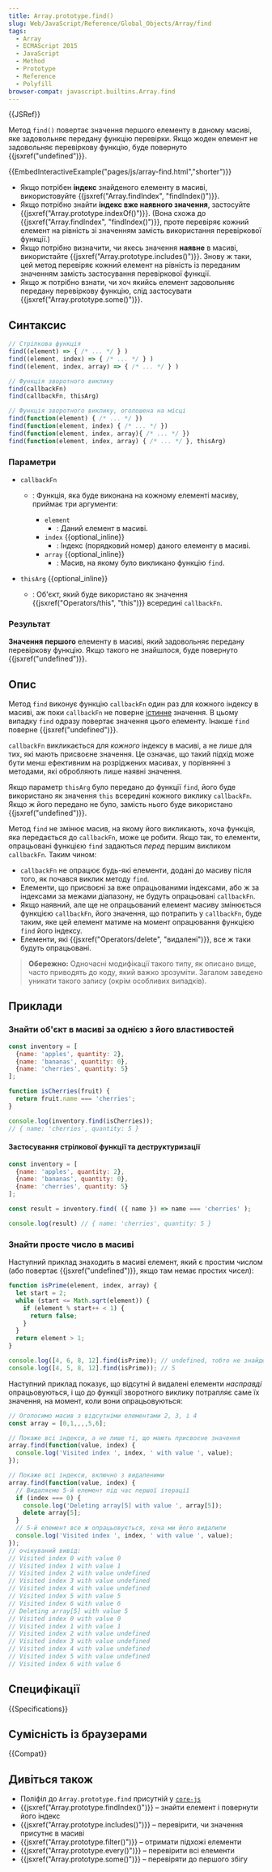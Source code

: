 ```yaml
---
title: Array.prototype.find()
slug: Web/JavaScript/Reference/Global_Objects/Array/find
tags:
  - Array
  - ECMAScript 2015
  - JavaScript
  - Method
  - Prototype
  - Reference
  - Polyfill
browser-compat: javascript.builtins.Array.find
---
```

{{JSRef}}

Метод `find()` повертає значення першого елементу в даному масиві, яке задовольняє передану функцію перевірки. Якщо жоден елемент не задовольняє перевіркову функцію, буде повернуто {{jsxref("undefined")}}.

{{EmbedInteractiveExample("pages/js/array-find.html","shorter")}}

- Якщо потрібен **індекс** знайденого елементу в масиві, використовуйте
  {{jsxref("Array.findIndex", "findIndex()")}}.
- Якщо потрібно знайти **індекс вже наявного значення**, застосуйте
  {{jsxref("Array.prototype.indexOf()")}}. (Вона схожа до {{jsxref("Array.findIndex", "findIndex()")}}, проте перевіряє кожний елемент на рівність зі значенням замість використання перевіркової функції.)
- Якщо потрібно визначити, чи якесь значення **наявне** в масиві, використайте
  {{jsxref("Array.prototype.includes()")}}. Знову ж таки, цей метод перевіряє кожний елемент на рівність із переданим значенням замість застосування перевіркової функції.
- Якщо ж потрібно взнати, чи хоч якийсь елемент задовольняє передану перевіркову функцію, слід застосувати {{jsxref("Array.prototype.some()")}}.

## Синтаксис

```js
// Стрілкова функція
find((element) => { /* ... */ } )
find((element, index) => { /* ... */ } )
find((element, index, array) => { /* ... */ } )

// Функція зворотного виклику
find(callbackFn)
find(callbackFn, thisArg)

// Функція зворотного виклику, оголошена на місці
find(function(element) { /* ... */ })
find(function(element, index) { /* ... */ })
find(function(element, index, array){ /* ... */ })
find(function(element, index, array) { /* ... */ }, thisArg)
```

### Параметри

- `callbackFn`

  - : Функція, яка буде виконана на кожному елементі масиву, приймає три аргументи:

    - `element`
      - : Даний елемент в масиві.
    - `index` {{optional_inline}}
      - : Індекс (порядковий номер) даного елементу в масиві.
    - `array` {{optional_inline}}
      - : Масив, на якому було викликано функцію `find`.

- `thisArg` {{optional_inline}}
  - : Об'єкт, який буде використано як значення {{jsxref("Operators/this", "this")}} всередині `callbackFn`.

### Результат

**Значення** **першого** елементу в масиві, який задовольняє передану перевіркову функцію. Якщо такого не знайшлося, буде повернуто {{jsxref("undefined")}}.

## Опис

Метод `find` виконує функцію `callbackFn` один раз для кожного індексу в масиві, аж поки `callbackFn` не поверне [істинне](/en-US/docs/Glossary/Truthy) значення. В цьому випадку `find` одразу повертає значення цього елементу. Інакше `find` поверне {{jsxref("undefined")}}.

`callbackFn` викликається для _кожного_ індексу в масиві, а не лише для тих, які мають присвоєне значення. Це означає, що такий підхід може бути менш ефективним на розріджених масивах, у порівнянні з методами, які обробляють лише наявні значення.

Якщо параметр `thisArg` було передано до функції `find`, його буде використано як значення `this` всередині кожного виклику `callbackFn`. Якщо ж його передано не було, замість нього буде використано {{jsxref("undefined")}}.

Метод `find` не змінює масив, на якому його викликають, хоча функція, яка передається до `callbackFn`, може це робити. Якщо так, то елементи, опрацьовані функцією `find` задаються _перед_ першим викликом `callbackFn`. Таким чином:

- `callbackFn` не опрацює будь-які елементи, додані до масиву після того, як почався виклик методу `find`.
- Елементи, що присвоєні за вже опрацьованими індексами, або ж за індексами за межами діапазону, не будуть опрацьовані `callbackFn`.
- Якщо наявний, але ще не опрацьований елемент масиву змінюється функцією `callbackFn`, його значення, що потрапить у `callbackFn`, буде таким, яке цей елемент матиме на момент опрацювання функцією `find` його індексу.
- Елементи, які {{jsxref("Operators/delete", "видалені")}}, все ж таки будуть опрацьовані.

> **Обережно:** Одночасні модифікації такого типу, як описано вище, часто приводять до коду, який важко зрозуміти. Загалом заведено уникати такого запису (окрім особливих випадків).

## Приклади

### Знайти об'єкт в масиві за однією з його властивостей

```js
const inventory = [
  {name: 'apples', quantity: 2},
  {name: 'bananas', quantity: 0},
  {name: 'cherries', quantity: 5}
];

function isCherries(fruit) {
  return fruit.name === 'cherries';
}

console.log(inventory.find(isCherries));
// { name: 'cherries', quantity: 5 }
```

#### Застосування стрілкової функції та деструктуризації

```js
const inventory = [
  {name: 'apples', quantity: 2},
  {name: 'bananas', quantity: 0},
  {name: 'cherries', quantity: 5}
];

const result = inventory.find( ({ name }) => name === 'cherries' );

console.log(result) // { name: 'cherries', quantity: 5 }
```

### Знайти просте число в масиві

Наступний приклад знаходить в масиві елемент, який є простим числом (або повертає {{jsxref("undefined")}}, якщо там немає простих чисел):

```js
function isPrime(element, index, array) {
  let start = 2;
  while (start <= Math.sqrt(element)) {
    if (element % start++ < 1) {
      return false;
    }
  }
  return element > 1;
}

console.log([4, 6, 8, 12].find(isPrime)); // undefined, тобто не знайдено
console.log([4, 5, 8, 12].find(isPrime)); // 5
```

Наступний приклад показує, що відсутні й видалені елементи _насправді_ опрацьовуються, і що до функції зворотного виклику потрапляє саме їх значення, на момент, коли вони опрацьовуються:

```js
// Оголосимо масив з відсутніми елементами 2, 3, і 4
const array = [0,1,,,,5,6];

// Покаже всі індекси, а не лише ті, що мають присвоєне значення
array.find(function(value, index) {
  console.log('Visited index ', index, ' with value ', value);
});

// Покаже всі індекси, включно з видаленими
array.find(function(value, index) {
  // Видаляємо 5-й елемент під час першої ітерації
  if (index === 0) {
    console.log('Deleting array[5] with value ', array[5]);
    delete array[5];
  }
  // 5-й елемент все ж опрацьовується, хоча ми його видалили
  console.log('Visited index ', index, ' with value ', value);
});
// очікуваний вивід:
// Visited index 0 with value 0
// Visited index 1 with value 1
// Visited index 2 with value undefined
// Visited index 3 with value undefined
// Visited index 4 with value undefined
// Visited index 5 with value 5
// Visited index 6 with value 6
// Deleting array[5] with value 5
// Visited index 0 with value 0
// Visited index 1 with value 1
// Visited index 2 with value undefined
// Visited index 3 with value undefined
// Visited index 4 with value undefined
// Visited index 5 with value undefined
// Visited index 6 with value 6
```

## Специфікації

{{Specifications}}

## Сумісність із браузерами

{{Compat}}

## Дивіться також

- Поліфіл до `Array.prototype.find` присутній у [`core-js`](https://github.com/zloirock/core-js#ecmascript-array)
- {{jsxref("Array.prototype.findIndex()")}} – знайти елемент і повернути його індекс
- {{jsxref("Array.prototype.includes()")}} – перевірити, чи значення присутнє в масиві
- {{jsxref("Array.prototype.filter()")}} – отримати підхожі елементи
- {{jsxref("Array.prototype.every()")}} – перевірити всі елементи
- {{jsxref("Array.prototype.some()")}} – перевіряти до першого збігу
